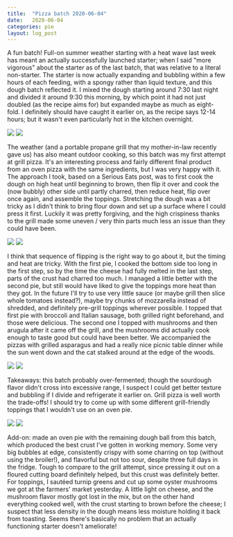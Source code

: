 ```yaml
---
title:  "Pizza batch 2020-06-04"
date:   2020-06-04
categories: pie
layout: log_post
---
```


A fun batch! Full-on summer weather starting with a heat wave last week has meant an actually successfully launched starter; when I said "more vigorous" about the starter as of the last batch, that was relative to a literal non-starter. The starter is now actually expanding and bubbling within a few hours of each feeding, with a spongy rather than liquid texture, and this dough batch reflected it. I mixed the dough starting around 7:30 last night and divided it around 9:30 this morning, by which point it had not just doubled (as the recipe aims for) but expanded maybe as much as eight-fold. I definitely should have caught it earlier on, as the recipe says 12-14 hours; but it wasn't even particularly hot in the kitchen overnight.

![](/assets/pie/IMG_20200604_090558.jpg)
![](/assets/pie/IMG_20200604_193459.jpg)

The weather (and a portable propane grill that my mother-in-law recently gave us) has also meant outdoor cooking, so this batch was my first attempt at grill pizza. It's an interesting process and fairly different final product from an oven pizza with the same ingredients, but I was very happy with it. The approach I took, based on a Serious Eats post, was to first cook the dough on high heat until beginning to brown, then flip it over and cook the (now bubbly) other side until partly charred, then reduce heat, flip over once again, and assemble the toppings. Stretching the dough was a bit tricky as I didn't think to bring flour down and set up a surface where I could press it first. Luckily it was pretty forgiving, and the high crispiness thanks to the grill made some uneven / very thin parts much less an issue than they could have been.

![](/assets/pie/IMG_20200604_193823.jpg)
![](/assets/pie/IMG_20200604_195010.jpg)

I think that sequence of flipping is the right way to go about it, but the timing and heat are tricky. With the first pie, I cooked the bottom side too long in the first step, so by the time the cheese had fully melted in the last step, parts of the crust had charred too much. I managed a little better with the second pie, but still would have liked to give the toppings more heat than they got. In the future I'll try to use very little sauce (or maybe grill then slice whole tomatoes instead?), maybe try chunks of mozzarella instead of shredded, and definitely pre-grill toppings wherever possible. I topped that first pie with broccoli and Italian sausage, both grilled right beforehand, and those were delicious. The second one I topped with mushrooms and then arugula after it came off the grill, and the mushrooms did actually cook enough to taste good but could have been better. We accompanied the pizzas with grilled asparagus and had a really nice picnic table dinner while the sun went down and the cat stalked around at the edge of the woods.

![](/assets/pie/IMG_20200604_201953.jpg)
![](/assets/pie/IMG_20200604_202938.jpg)

Takeaways: this batch probably over-fermented; though the sourdough flavor didn't cross into excessive range, I suspect I could get better texture and bubbling if I divide and refrigerate it earlier on. Grill pizza is well worth the trade-offs! I should try to come up with some different grill-friendly toppings that I wouldn't use on an oven pie.

![](/assets/pie/IMG_20200607_140527.jpg)
![](/assets/pie/IMG_20200607_141158.jpg)

Add-on: made an oven pie with the remaining dough ball from this batch, which produced the best crust I've gotten in working memory. Some very big bubbles at edge, consistently crispy with some charring on top (without using the broiler!), and flavorful but not too sour, despite three full days in the fridge. Tough to compare to the grill attempt, since pressing it out on a floured cutting board definitely helped, but this crust was definitely better. For toppings, I sautéed turnip greens and cut up some oyster mushrooms we got at the farmers' market yesterday. A little light on cheese, and the mushroom flavor mostly got lost in the mix, but on the other hand everything cooked well, with the crust starting to brown before the cheese; I suspect that less density in the dough means less moisture holding it back from toasting. Seems there's basically no problem that an actually functioning starter doesn't ameliorate!
